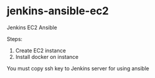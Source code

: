 # jenkins-ansible-ec2
Jenkins EC2 Ansible


Steps:
1. Create EC2 instance
2. Install docker on instance


You must copy ssh key to Jenkins server for using ansible